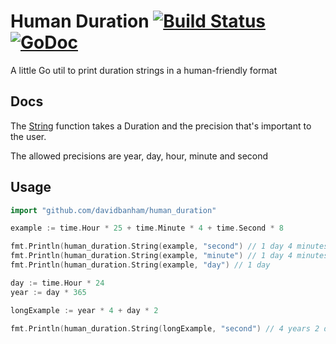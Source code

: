 # Human Duration [![Build Status](https://travis-ci.org/davidbanham/human_duration.svg?branch=master)](https://travis-ci.org/davidbanham/human_duration) [![GoDoc](https://godoc.org/github.com/davidbanham/human_duration?status.svg)](https://godoc.org/github.com/davidbanham/human_duration)
A little Go util to print duration strings in a human-friendly format

## Docs

The [String](https://godoc.org/github.com/davidbanham/human_duration#String) function takes a Duration and the precision that's important to the user.

The allowed precisions are year, day, hour, minute and second

## Usage

```go
import "github.com/davidbanham/human_duration"

example := time.Hour * 25 + time.Minute * 4 + time.Second * 8

fmt.Println(human_duration.String(example, "second") // 1 day 4 minutes 8 seconds
fmt.Println(human_duration.String(example, "minute") // 1 day 4 minutes
fmt.Println(human_duration.String(example, "day") // 1 day

day := time.Hour * 24
year := day * 365

longExample := year * 4 + day * 2

fmt.Println(human_duration.String(longExample, "second") // 4 years 2 days
```
